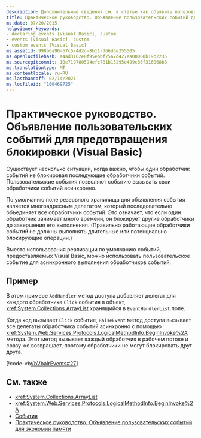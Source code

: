 ```yaml
---
description: Дополнительные сведения см. в статье как объявить пользовательские события, чтобы избежать блокировки (Visual Basic)
title: Практическое руководство. Объявление пользовательских событий для предотвращения блокировки
ms.date: 07/20/2015
helpviewer_keywords:
- declaring events [Visual Basic], custom
- events [Visual Basic], custom
- custom events [Visual Basic]
ms.assetid: 998b6a90-67c5-4d2c-8b11-366d3e355505
ms.openlocfilehash: a4ad3162e8f95ebbf7567d427ea00060b19b2235
ms.sourcegitcommit: 10e719780594efc781b15295e499c66f316068b8
ms.translationtype: MT
ms.contentlocale: ru-RU
ms.lasthandoff: 02/14/2021
ms.locfileid: "100469725"
---
```

# <a name="how-to-declare-custom-events-to-avoid-blocking-visual-basic"></a>Практическое руководство. Объявление пользовательских событий для предотвращения блокировки (Visual Basic)

Существует несколько ситуаций, когда важно, чтобы один обработчик событий не блокировал последующие обработчики событий. Пользовательские события позволяют событию вызывать свои обработчики событий асинхронно.  
  
 По умолчанию поле резервного хранилища для объявления события является многоадресным делегатом, который последовательно объединяет все обработчики событий. Это означает, что если один обработчик занимает много времени, он блокирует другие обработчики до завершения его выполнения. (Правильно работающие обработчики событий не должны выполнять длительные или потенциально блокирующие операции.)  
  
 Вместо использования реализации по умолчанию событий, предоставляемых Visual Basic, можно использовать пользовательское событие для асинхронного выполнения обработчиков событий.  
  
## <a name="example"></a>Пример  

 В этом примере `AddHandler` метод доступа добавляет делегат для каждого обработчика `Click` события в объект, <xref:System.Collections.ArrayList> хранящийся в `EventHandlerList` поле.  
  
 Когда код вызывает `Click` событие, `RaiseEvent` метод доступа вызывает все делегаты обработчика событий асинхронно с помощью <xref:System.Web.Services.Protocols.LogicalMethodInfo.BeginInvoke%2A> метода. Этот метод вызывает каждый обработчик в рабочем потоке и сразу же возвращает, поэтому обработчики не могут блокировать друг друга.  
  
 [!code-vb[VbVbalrEvents#27](~/samples/snippets/visualbasic/VS_Snippets_VBCSharp/VbVbalrEvents/VB/Class1.vb#27)]  
  
## <a name="see-also"></a>См. также

- <xref:System.Collections.ArrayList>
- <xref:System.Web.Services.Protocols.LogicalMethodInfo.BeginInvoke%2A>
- [События](index.md)
- [Практическое руководство. Объявление пользовательских событий для экономии памяти](how-to-declare-custom-events-to-conserve-memory.md)
